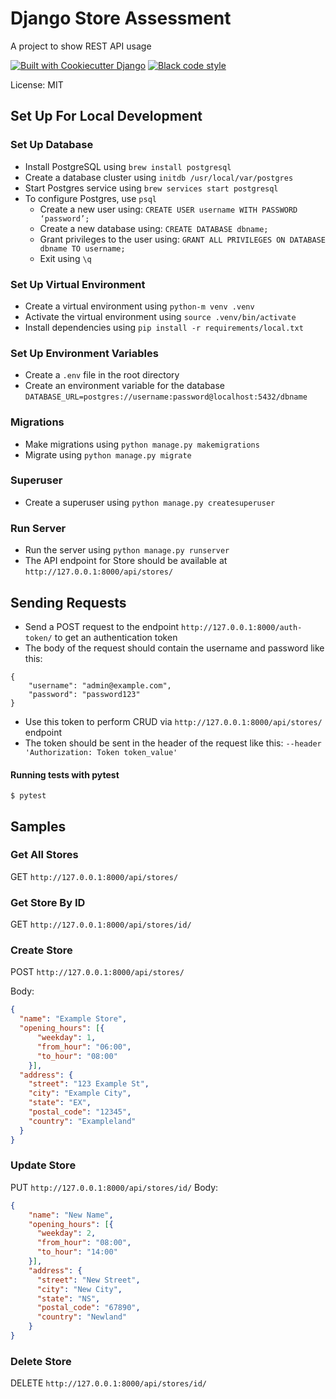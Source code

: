# Django Store Assessment

A project to show REST API usage

[![Built with Cookiecutter Django](https://img.shields.io/badge/built%20with-Cookiecutter%20Django-ff69b4.svg?logo=cookiecutter)](https://github.com/cookiecutter/cookiecutter-django/)
[![Black code style](https://img.shields.io/badge/code%20style-black-000000.svg)](https://github.com/ambv/black)

License: MIT

## Set Up For Local Development
### Set Up Database
- Install PostgreSQL using `brew install postgresql`
- Create a database cluster using `initdb /usr/local/var/postgres`
- Start Postgres service using `brew services start postgresql`
- To configure Postgres, use `psql`
  - Create a new user using: `CREATE USER username WITH PASSWORD ‘password’;`
  - Create a new database using: `CREATE DATABASE dbname;`
  - Grant privileges to the user using: `GRANT ALL PRIVILEGES ON DATABASE dbname TO username;`
  - Exit using `\q`

### Set Up Virtual Environment
- Create a virtual environment using `python-m venv .venv`
- Activate the virtual environment using `source .venv/bin/activate`
- Install dependencies using `pip install -r requirements/local.txt`

### Set Up Environment Variables
- Create a `.env` file in the root directory
- Create an environment variable for the database `DATABASE_URL=postgres://username:password@localhost:5432/dbname`

### Migrations
- Make migrations using `python manage.py makemigrations`
- Migrate using `python manage.py migrate`

### Superuser
- Create a superuser using `python manage.py createsuperuser`

### Run Server
- Run the server using `python manage.py runserver`
- The API endpoint for Store should be available at `http://127.0.0.1:8000/api/stores/`

## Sending Requests
- Send a POST request to the endpoint `http://127.0.0.1:8000/auth-token/` to get an authentication token
- The body of the request should contain the username and password like this:
```
{
    "username": "admin@example.com",
    "password": "password123"
}
```
- Use this token to perform CRUD via `http://127.0.0.1:8000/api/stores/` endpoint
- The token should be sent in the header of the request like this: `--header 'Authorization: Token token_value'`



#### Running tests with pytest

    $ pytest


## Samples
### Get All Stores
GET `http://127.0.0.1:8000/api/stores/`

### Get Store By ID
GET `http://127.0.0.1:8000/api/stores/id/`

### Create Store
POST `http://127.0.0.1:8000/api/stores/`

Body:
```json
{
  "name": "Example Store",
  "opening_hours": [{
      "weekday": 1,
      "from_hour": "06:00",
      "to_hour": "08:00"
    }],
  "address": {
    "street": "123 Example St",
    "city": "Example City",
    "state": "EX",
    "postal_code": "12345",
    "country": "Exampleland"
  }
}
```

### Update Store
PUT `http://127.0.0.1:8000/api/stores/id/`
Body:
```json
{
    "name": "New Name",
    "opening_hours": [{
      "weekday": 2,
      "from_hour": "08:00",
      "to_hour": "14:00"
    }],
    "address": {
      "street": "New Street",
      "city": "New City",
      "state": "NS",
      "postal_code": "67890",
      "country": "Newland"
    }
}

```

### Delete Store
DELETE `http://127.0.0.1:8000/api/stores/id/`
